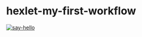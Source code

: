 # hexlet-my-first-workflow
[![say-hello](https://github.com/Roslik0v/hexlet-my-first-workflow/actions/workflows/say-hello.yml/badge.svg)](https://github.com/Roslik0v/hexlet-my-first-workflow/actions/workflows/say-hello.yml)
